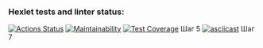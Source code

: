 ### Hexlet tests and linter status:
[![Actions Status](https://github.com/Kagawan/java-project-71/actions/workflows/hexlet-check.yml/badge.svg)](https://github.com/Kagawan/java-project-71/actions)
[![Maintainability](https://api.codeclimate.com/v1/badges/2dc514cc3eb1d02a9565/maintainability)](https://codeclimate.com/github/Kagawan/java-project-71/maintainability)
[![Test Coverage](https://api.codeclimate.com/v1/badges/2dc514cc3eb1d02a9565/test_coverage)](https://codeclimate.com/github/Kagawan/java-project-71/test_coverage)
Шаг 5
[![asciicast](https://asciinema.org/a/663559}.svg)](https://asciinema.org/a/663559)
Шаг 7